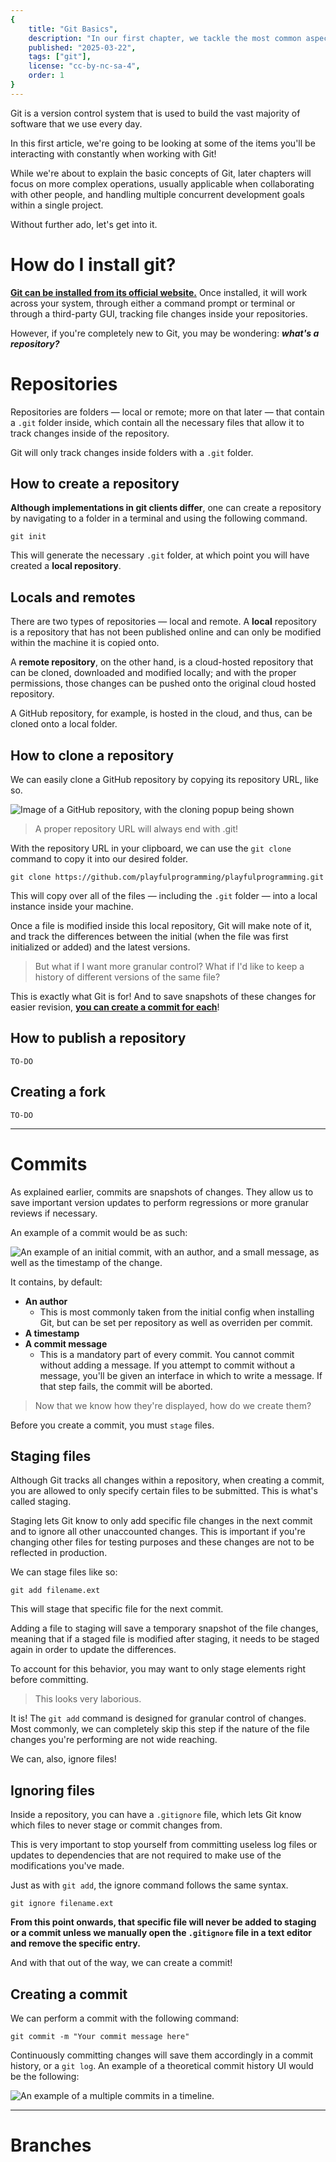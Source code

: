 ```yaml
---
{
	title: "Git Basics",
	description: "In our first chapter, we tackle the most common aspects of git and explain how they work in tandem with one another.",
	published: "2025-03-22",
	tags: ["git"],
	license: "cc-by-nc-sa-4",
	order: 1
}
---
```


Git is a version control system that is used to build the vast majority of software that we use every day.

In this first article, we're going to be looking at some of the items you'll be interacting with constantly when working with Git!

While we're about to explain the basic concepts of Git, later chapters will focus on more complex operations, usually applicable when collaborating with other people, and handling multiple concurrent development goals within a single project.

Without further ado, let's get into it.

# How do I install git?

**[Git can be installed from its official website.](https://git-scm.com/)** Once installed, it will work across your system, through either a command prompt or terminal or through a third-party GUI, tracking file changes inside your repositories.

However, if you're completely new to Git, you may be wondering: ***what's a repository?***

# Repositories

Repositories are folders — local or remote; more on that later — that contain a `.git` folder inside, which contain all the necessary files that allow it to track changes inside of the repository. 

Git will only track changes inside folders with a `.git` folder.

## How to create a repository

**Although implementations in git clients differ**, one can create a repository by navigating to a folder in a terminal and using the following command.

```
git init
```

This will generate the necessary `.git` folder, at which point you will have created a **local repository**.

## Locals and remotes

There are two types of repositories — local and remote. A **local** repository is a repository that has not been published online and can only be modified within the machine it is copied onto.

A **remote repository**, on the other hand, is a cloud-hosted repository that can be cloned, downloaded and modified locally; and with the proper permissions, those changes can be pushed onto the original cloud hosted repository.

A GitHub repository, for example, is hosted in the cloud, and thus, can be cloned onto a local folder.

## How to clone a repository

We can easily clone a GitHub repository by copying its repository URL, like so.

![Image of a GitHub repository, with the cloning popup being shown](./github_clone.png)

> A proper repository URL will always end with .git!

With the repository URL in your clipboard, we can use the `git clone` command to copy it into our desired folder.

```
git clone https://github.com/playfulprogramming/playfulprogramming.git
```

This will copy over all of the files — including the `.git` folder — into a local instance inside your machine.

Once a file is modified inside this local repository, Git will make note of it, and track the differences between the initial (when the file was first initialized or added) and the latest versions.

> But what if I want more granular control? What if I'd like to keep a history of different versions of the same file?

This is exactly what Git is for! And to save snapshots of these changes for easier revision, **[you can create a commit for each](#commits)**!

## How to publish a repository

```
TO-DO
```

## Creating a fork

```
TO-DO
```

---

# Commits

As explained earlier, commits are snapshots of changes. They allow us to save important version updates to perform regressions or more granular reviews if necessary.

An example of a commit would be as such:

<img src="./git_commit_initial.svg" alt="An example of an initial commit, with an author, and a small message, as well as the timestamp of the change." style="border-radius: var(--corner-radius_xl)" />

It contains, by default:

- **An author**
  - This is most commonly taken from the initial config when installing Git, but can be set per repository as well as overriden per commit.
- **A timestamp**
- **A commit message**
  - This is a mandatory part of every commit. You cannot commit without adding a message. If you attempt to commit without a message, you'll be given an interface in which to write a message. If that step fails, the commit will be aborted.

> Now that we know how they're displayed, how do we create them?

Before you create a commit, you must `stage` files.

## Staging files

Although Git tracks all changes within a repository, when creating a commit, you are allowed to only specify certain files to be submitted. This is what's called staging.

Staging lets Git know to only add specific file changes in the next commit and to ignore all other unaccounted changes. This is important if you're changing other files for testing purposes and these changes are not to be reflected in production.

We can stage files like so:

```
git add filename.ext
```

This will stage that specific file for the next commit.

Adding a file to staging will save a temporary snapshot of the file changes, meaning that if a staged file is modified after staging, it needs to be staged again in order to update the differences.

To account for this behavior, you may want to only stage elements right before committing.

> This looks very laborious.

It is! The `git add` command is designed for granular control of changes. Most commonly, we can completely skip this step if the nature of the file changes you're performing are not wide reaching.

We can, also, ignore files!

## Ignoring files

Inside a repository, you can have a `.gitignore` file, which lets Git know which files to never stage or commit changes from.

This is very important to stop yourself from committing useless log files or updates to dependencies that are not required to make use of the modifications you've made.

Just as with `git add`, the ignore command follows the same syntax.

```
git ignore filename.ext
```

**From this point onwards, that specific file will never be added to staging or a commit unless we manually open the `.gitignore` file in a text editor and remove the specific entry.**

And with that out of the way, we can create a commit!

## Creating a commit

We can perform a commit with the following command:

```
git commit -m "Your commit message here"
```

Continuously committing changes will save them accordingly in a commit history, or a `git log`. An example of a theoretical commit history UI would be the following:

<img src="./git_commit_history.svg" alt="An example of a multiple commits in a timeline." style="border-radius: var(--corner-radius_xl)" />

---

# Branches
